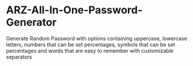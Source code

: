 # ARZ-All-In-One-Password-Generator

Generate Random Password with options containing uppercase, lowercase letters, numbers that can be set percentages, symbols that can be set percentages and words that are easy to remember with customizable separators
